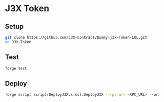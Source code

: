 # J3X Token

## Setup

```bash
git clone https://github.com/J3X-Contract/Dummy-j3x-Token-LOL.git
cd J3X-Token
```

## Test

```bash
forge test
```

## Deploy

```bash
forge script script/DeployJ3X.s.sol:DeployJ3X --rpc-url <RPC_URL> --private-key <PRIVATE_KEY> --broadcast       